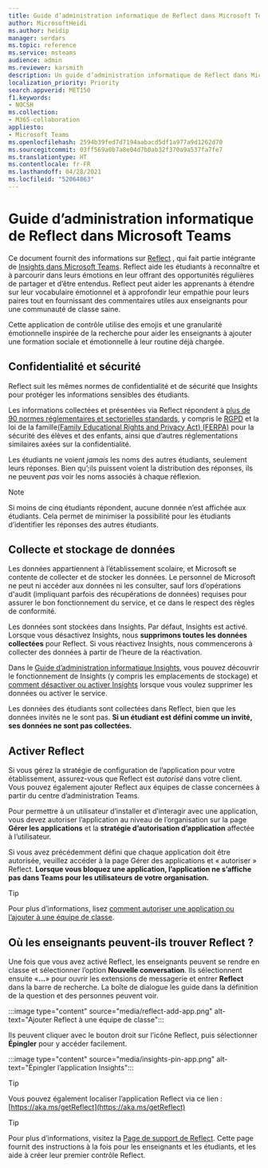 ```yaml
---
title: Guide d’administration informatique de Reflect dans Microsoft Teams
author: MicrosoftHeidi
ms.author: heidip
manager: serdars
ms.topic: reference
ms.service: msteams
audience: admin
ms.reviewer: karsmith
description: Un guide d’administration informatique de Reflect dans Microsoft Teams pour l’éducation.
localization_priority: Priority
search.appverid: MET150
f1.keywords:
- NOCSH
ms.collection:
- M365-collaboration
appliesto:
- Microsoft Teams
ms.openlocfilehash: 2594b39fed7d7194aabacd5df1a977a9d1262d70
ms.sourcegitcommit: 03ff569a0b7a8e04d7b0ab32f370a9a537fa7fe7
ms.translationtype: HT
ms.contentlocale: fr-FR
ms.lasthandoff: 04/28/2021
ms.locfileid: "52064863"
---
```

# <a name="it-admin-guide-to-reflect-in-microsoft-teams"></a>Guide d’administration informatique de Reflect dans Microsoft Teams

Ce document fournit des informations sur [Reflect](https://aka.ms/reflect) , qui fait partie intégrante de [Insights dans Microsoft Teams](class-insights.md). Reflect aide les étudiants à reconnaître et à parcourir dans leurs émotions en leur offrant des opportunités régulières de partager et d’être entendus. Reflect peut aider les apprenants à étendre sur leur vocabulaire émotionnel et à approfondir leur empathie pour leurs paires tout en fournissant des commentaires utiles aux enseignants pour une communauté de classe saine.

Cette application de contrôle utilise des emojis et une granularité émotionnelle inspirée de la recherche pour aider les enseignants à ajouter une formation sociale et émotionnelle à leur routine déjà chargée.


## <a name="privacy-and-security"></a>Confidentialité et sécurité
Reflect suit les mêmes normes de confidentialité et de sécurité que Insights pour protéger les informations sensibles des étudiants.

Les informations collectées et présentées via Reflect répondent à [plus de 90 normes réglementaires et sectorielles standards](/compliance/regulatory/offering-home), y compris le [RGPD](/compliance/regulatory/gdpr) et la loi de la famille[(Family Educational Rights and Privacy Act) (FERPA)](/compliance/regulatory/offering-ferpa) pour la sécurité des élèves et des enfants, ainsi que d’autres réglementations similaires axées sur la confidentialité.

Les étudiants ne voient *jamais* les noms des autres étudiants, seulement leurs réponses. Bien qu’;ils puissent voient la distribution des réponses, ils ne peuvent *pas* voir les noms associés à chaque réflexion. 

> [!NOTE]
> Si moins de cinq étudiants répondent, aucune donnée n’est affichée aux étudiants. Cela permet de minimiser la possibilité pour les étudiants d’identifier les réponses des autres étudiants.

## <a name="data-collection-and-storage"></a>Collecte et stockage de données
Les données appartiennent à l’établissement scolaire, et Microsoft se contente de collecter et de stocker les données. Le personnel de Microsoft ne peut ni accéder aux données ni les consulter, sauf lors d’opérations d'audit (impliquant parfois des récupérations de données) requises pour assurer le bon fonctionnement du service, et ce dans le respect des règles de conformité.

Les données sont stockées dans Insights. Par défaut, Insights est activé. Lorsque vous désactivez Insights, nous **supprimons toutes les données collectées** pour Reflect. Si vous réactivez Insights, nous commencerons à collecter des données à partir de l’heure de la réactivation.

Dans le [Guide d’administration informatique Insights](class-insights.md), vous pouvez découvrir le fonctionnement de Insights (y compris les emplacements de stockage) et [comment désactiver ou activer Insights](class-insights.md#turn-insights-off-or-on) lorsque vous voulez supprimer les données ou activer le service.

Les données des étudiants sont collectées dans Reflect, bien que les données invités ne le sont pas. **Si un étudiant est défini comme un invité, ses données ne sont pas collectées.** 

## <a name="enable-reflect"></a>Activer Reflect
Si vous gérez la stratégie de configuration de l’application pour votre établissement, assurez-vous que Reflect est *autorisé* dans votre client. Vous pouvez également ajouter Reflect aux équipes de classe concernées à partir du centre d’administration Teams.

Pour permettre à un utilisateur d’installer et d’interagir avec une application, vous devez autoriser l’application au niveau de l’organisation sur la page **Gérer les applications** et la **stratégie d’autorisation d’application** affectée à l’utilisateur.

Si vous avez précédemment défini que chaque application doit être autorisée, veuillez accéder à la page Gérer des applications et « autoriser » Reflect. **Lorsque vous bloquez une application, l’application ne s’affiche pas dans Teams pour les utilisateurs de votre organisation.**

> [!TIP]
> Pour plus d’informations, lisez [comment autoriser une application ou l’ajouter à une équipe de classe](manage-apps.md#allow-and-block-apps).


## <a name="where-do-educators-find-reflect"></a>Où les enseignants peuvent-ils trouver Reflect ?
Une fois que vous avez activé Reflect, les enseignants peuvent se rendre en classe et sélectionner l’option **Nouvelle conversation**. Ils sélectionnent ensuite «**...**» pour ouvrir les extensions de messagerie et entrer **Reflect** dans la barre de recherche. La boîte de dialogue les guide dans la définition de la question et des personnes peuvent voir.

:::image type="content" source="media/reflect-add-app.png" alt-text="Ajouter Reflect à une équipe de classe":::

Ils peuvent cliquer avec le bouton droit sur l’icône Reflect, puis sélectionner **Épingler** pour y accéder facilement.

:::image type="content" source="media/insights-pin-app.png" alt-text="Épingler l’application Insights":::

> [!TIP]
> Vous pouvez également localiser l’application Reflect via ce lien : [https://aka.ms/getReflect](https://aka.ms/getReflect)

> [!TIP]
> Pour plus d’informations, visitez la [Page de support de Reflect](https://support.microsoft.com/topic/e9198f62-7860-4532-821f-53ef14afa79a). Cette page fournit des instructions à la fois pour les enseignants et les étudiants, et les aide à créer leur premier contrôle Reflect.
